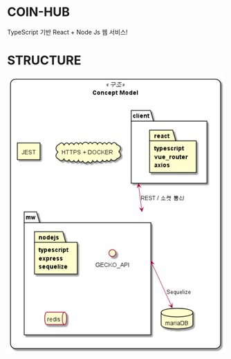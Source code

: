 # COIN-HUB

TypeScript 기반 React + Node Js 웹 서비스!

# STRUCTURE

![ScreenShot](COIN_HUB_STRUCTURE.png)

